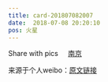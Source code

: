 ```yaml
---
title: card-201807082007
date:  2018-07-08 20:20:10
pos: 火星
---
```

Share with pics <a  href="http://weibo.com/p/1001018008632010000000000" data-hide=""><span class='url-icon'><img style='width: 1rem;height: 1rem' src='https://h5.sinaimg.cn/upload/2015/09/25/3/timeline_card_small_location_default.png'></span><span class="surl-text">南京</span></a> 

来源于个人weibo：[原文链接](https://m.weibo.cn/status/Gp0AVxX7A?mblogid=Gp0AVxX7A)